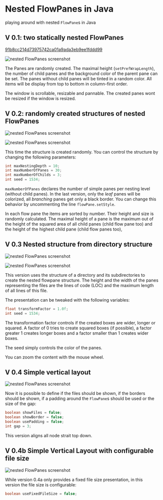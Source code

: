 # Nested FlowPanes in Java

playing around with nested `FlowPane`s in Java

## V 0.1: two statically nested FlowPanes

[91b8cc214d73975742ca01a9ada3eb9ee1fddd99](https://github.com/MoooDob/NestedJavaFlowPanes/commit/91b8cc214d73975742ca01a9ada3eb9ee1fddd99)

![nested FlowPanes screenshot](./images/screenshot_01.png)



The Panes are randomly created. The maximal height (`setPrefWrapLength`), the number of child panes and the background color of the parent pane can be set. The panes without child panes will be tinted in a random color. All items will be display from top to bottom in column-first order.

The window is scrollable, resizable and pannable. The created panes wont be resized if the window is resized.

## V 0.2: randomly created structures of nested FlowPanes

![nested FlowPanes screenshot](./images/screenshot_02.png)

![nested FlowPanes screenshot](./images/screenshot_02b.png)

This time the structure is created randomly. You can control the structure by changing the following parameters:

```java
int maxNestingDepth = 10;
int maxNumberOfPanes = 30;
int maxNumberOfChilds = 3;
int seed = 1534;
```

`maxNumberOfPanes` declares the number of simple panes per nesting level (without child panes). In the last version, only the *leaf* panes will be colorized, all *branching* panes get only a black border. You can change this behavior by uncommenting the line `flowPane.setStyle`.

In each flow pane the items are sorted by number. Their height and size is randomly calculated. The maximal height of a pane is the maximum out of the height of the squared area of all child panes (child flow pane too) and the height of the highest child pane (child flow panes too), 

## V 0.3 Nested structure from directory structure

![nested FlowPanes screenshot](./images/screenshot_03a.png)

![nested FlowPanes screenshot](./images/screenshot_03b.png)

This version uses the structure of a directory and its subdirectories to create the nested flowpane structure. The height and the width of the panes representing the files are the lines of code (LOC) and the maximum length of all lines of this file. 

The presentation can be tweaked with the following variables:

```java
float transformFactor = 1.0f;
int seed = 1534;
```

The transformation factor controls if the created boxes are wider, longer or squared. A factor of 0 tries to create squared boxes (if possible), a factor greater 1 creates longer boxes and a factor smaller than 1 creates wider boxes.

The seed simply controls the color of the panes.

You can zoom the content with the mouse wheel.

## V 0.4 Simple vertical layout

![nested FlowPanes screenshot](./images/screenshot_04a.png)

Now it is possible to define if the files should be shown, if the borders should be shown, if a padding around the `FlowPane`s should be used or the size of the gap: 

```java
boolean showFiles = false;
boolean showBorder = false;
boolean usePadding = false;
int gap = 3;
```
This version aligns all node strait top down. 

## V 0.4b Simple Vertical Layout with configurable file size 

![nested FlowPanes screenshot](./images/screenshot_04b.png)

While version 0.4a only provides a fixed file size presentation, in this version the file size is configurable:

```java
boolean useFixedFileSize = false;
```

